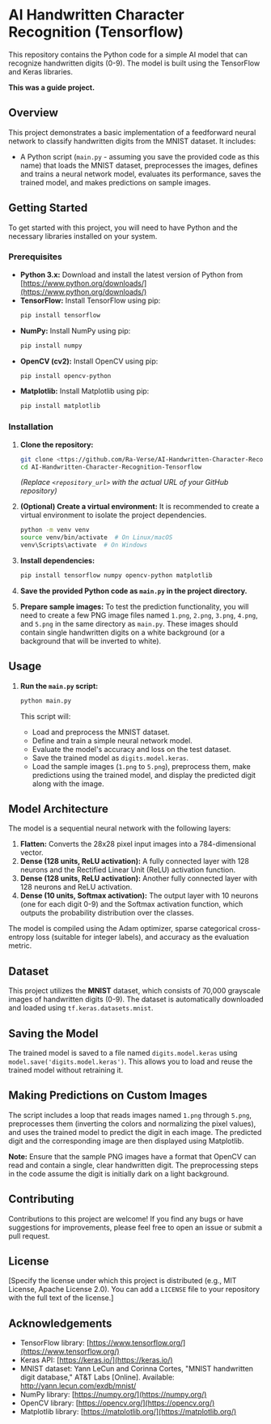 # AI Handwritten Character Recognition (Tensorflow)

This repository contains the Python code for a simple AI model that can recognize handwritten digits (0-9). The model is built using the TensorFlow and Keras libraries.

**This was a guide project.**

## Overview

This project demonstrates a basic implementation of a feedforward neural network to classify handwritten digits from the MNIST dataset. It includes:

* A Python script (`main.py` - assuming you save the provided code as this name) that loads the MNIST dataset, preprocesses the images, defines and trains a neural network model, evaluates its performance, saves the trained model, and makes predictions on sample images.

## Getting Started

To get started with this project, you will need to have Python and the necessary libraries installed on your system.

### Prerequisites

* **Python 3.x:** Download and install the latest version of Python from [https://www.python.org/downloads/](https://www.python.org/downloads/)
* **TensorFlow:** Install TensorFlow using pip:
    ```bash
    pip install tensorflow
    ```
* **NumPy:** Install NumPy using pip:
    ```bash
    pip install numpy
    ```
* **OpenCV (cv2):** Install OpenCV using pip:
    ```bash
    pip install opencv-python
    ```
* **Matplotlib:** Install Matplotlib using pip:
    ```bash
    pip install matplotlib
    ```

### Installation

1.  **Clone the repository:**
    ```bash
    git clone <ttps://github.com/Ra-Verse/AI-Handwritten-Character-Recognition/tree/main>
    cd AI-Handwritten-Character-Recognition-Tensorflow
    ```
    *(Replace `<repository_url>` with the actual URL of your GitHub repository)*

2.  **(Optional) Create a virtual environment:** It is recommended to create a virtual environment to isolate the project dependencies.
    ```bash
    python -m venv venv
    source venv/bin/activate  # On Linux/macOS
    venv\Scripts\activate  # On Windows
    ```

3.  **Install dependencies:**
    ```bash
    pip install tensorflow numpy opencv-python matplotlib
    ```

4.  **Save the provided Python code as `main.py` in the project directory.**

5.  **Prepare sample images:** To test the prediction functionality, you will need to create a few PNG image files named `1.png`, `2.png`, `3.png`, `4.png`, and `5.png` in the same directory as `main.py`. These images should contain single handwritten digits on a white background (or a background that will be inverted to white).

## Usage

1.  **Run the `main.py` script:**
    ```bash
    python main.py
    ```

    This script will:
    * Load and preprocess the MNIST dataset.
    * Define and train a simple neural network model.
    * Evaluate the model's accuracy and loss on the test dataset.
    * Save the trained model as `digits.model.keras`.
    * Load the sample images (`1.png` to `5.png`), preprocess them, make predictions using the trained model, and display the predicted digit along with the image.

## Model Architecture

The model is a sequential neural network with the following layers:

1.  **Flatten:** Converts the 28x28 pixel input images into a 784-dimensional vector.
2.  **Dense (128 units, ReLU activation):** A fully connected layer with 128 neurons and the Rectified Linear Unit (ReLU) activation function.
3.  **Dense (128 units, ReLU activation):** Another fully connected layer with 128 neurons and ReLU activation.
4.  **Dense (10 units, Softmax activation):** The output layer with 10 neurons (one for each digit 0-9) and the Softmax activation function, which outputs the probability distribution over the classes.

The model is compiled using the Adam optimizer, sparse categorical cross-entropy loss (suitable for integer labels), and accuracy as the evaluation metric.

## Dataset

This project utilizes the **MNIST** dataset, which consists of 70,000 grayscale images of handwritten digits (0-9). The dataset is automatically downloaded and loaded using `tf.keras.datasets.mnist`.

## Saving the Model

The trained model is saved to a file named `digits.model.keras` using `model.save('digits.model.keras')`. This allows you to load and reuse the trained model without retraining it.

## Making Predictions on Custom Images

The script includes a loop that reads images named `1.png` through `5.png`, preprocesses them (inverting the colors and normalizing the pixel values), and uses the trained model to predict the digit in each image. The predicted digit and the corresponding image are then displayed using Matplotlib.

**Note:** Ensure that the sample PNG images have a format that OpenCV can read and contain a single, clear handwritten digit. The preprocessing steps in the code assume the digit is initially dark on a light background.

## Contributing

Contributions to this project are welcome! If you find any bugs or have suggestions for improvements, please feel free to open an issue or submit a pull request.

## License

[Specify the license under which this project is distributed (e.g., MIT License, Apache License 2.0). You can add a `LICENSE` file to your repository with the full text of the license.]

## Acknowledgements

* TensorFlow library: [https://www.tensorflow.org/](https://www.tensorflow.org/)
* Keras API: [https://keras.io/](https://keras.io/)
* MNIST dataset: Yann LeCun and Corinna Cortes, "MNIST handwritten digit database," AT&T Labs [Online]. Available: http://yann.lecun.com/exdb/mnist/
* NumPy library: [https://numpy.org/](https://numpy.org/)
* OpenCV library: [https://opencv.org/](https://opencv.org/)
* Matplotlib library: [https://matplotlib.org/](https://matplotlib.org/)
